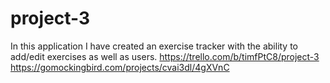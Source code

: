 # project-3
In this application I have created an exercise tracker with the ability to add/edit exercises as well as users.
https://trello.com/b/timfPtC8/project-3
https://gomockingbird.com/projects/cvai3dl/4gXVnC
